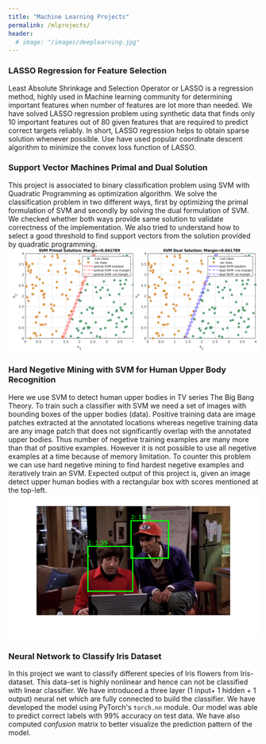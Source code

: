 ```yaml
---
title: "Machine Learning Projects"
permalink: /mlprojects/
header:
  # image: "/images/deeplearning.jpg"
---
```


### LASSO Regression for Feature Selection
Least Absolute Shrinkage and Selection Operator or LASSO is a regression method, highly used in Machine learning community for determining important features when number of features are lot more than needed. We have solved LASSO regression problem using synthetic data that finds only 10 important features out of 80 given features that are required to predict correct targets reliably. In short, LASSO regression helps to obtain sparse solution whenever possible. Use have used popular coordinate descent algorithm to minimize the convex loss function of LASSO.
<!-- The github link for this project can be found
[here](https://github.com/anirban-bot/Coordinate-descent-LASSO)-->

### Support Vector Machines Primal and Dual Solution
This project is associated to binary classification problem using SVM with Quadratic Programming as optimization algorithm. We solve the classification problem in two different ways, first by optimizing the primal formulation of SVM and secondly by solving the dual formulation of SVM. We checked whether both ways provide same solution to validate correctness of the implementation. We also tried to understand how to select a good threshold to find support vectors from the solution provided by quadratic programming.
![SVM_basic](/images/ml/SVM-primal-Dual.png)

### Hard Negetive Mining with SVM for Human Upper Body Recognition
Here we use SVM to detect human upper bodies in TV series The Big Bang Theory. To train such a classifier with SVM we need a set of images with bounding boxes of the upper bodies (data). Positive training data are image patches extracted at the annotated locations whereas negetive training data are any image patch that does not significantly overlap with the annotated upper bodies. Thus number of negetive training examples are many more than that of positive examples. However it is not possible to use all negetive examples at a time because of memory limitation. To counter this problem we can use hard negetive mining to find hardest negetive examples and iteratively train an SVM. Expected output of this project is, given an image detect upper human bodies with a rectangular box with scores mentioned at the top-left.
![SVM_hardneg](/images/ml/svm_hard_neg_minig.png)

### Neural Network to Classify Iris Dataset
In this project we want to classify different species of Iris flowers from Iris-dataset. This data-set is highly nonlinear and hence can not be classified with linear classifier. We have introduced a three layer (1 input+ 1 hidden + 1 output) neural net which are fully connected to build the classifier. We have developed the model using PyTorch's `torch.nn` module. Our model was able to predict correct labels with 99% accuracy on test data. We have also computed *confusion* matrix to better visualize the prediction pattern of the model.
<!-- The github link for this project can be found [here](https://github.com/anirban-bot/PyTorch-for-Iris-Dataset) -->
